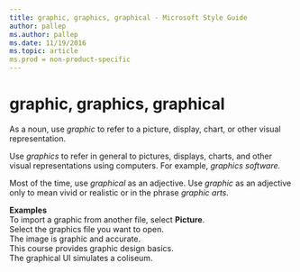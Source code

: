 ```yaml
---
title: graphic, graphics, graphical - Microsoft Style Guide
author: pallep
ms.author: pallep
ms.date: 11/19/2016
ms.topic: article
ms.prod = non-product-specific
---
```


# graphic, graphics, graphical

As a noun, use *graphic* to refer to a picture, display, chart, or other visual representation.

Use *graphics* to refer in general to pictures, displays, charts, and other visual representations using computers. For example, *graphics software.*

Most of the time, use *graphical* as an adjective. Use *graphic* as an adjective only to mean vivid or realistic or in the phrase *graphic arts.*

**Examples**<br />To import a graphic from another file, select **Picture**.<br />Select the graphics file you want to open. <br />The image is graphic and accurate.<br />This course provides graphic design basics.<br />The graphical UI simulates a coliseum.
